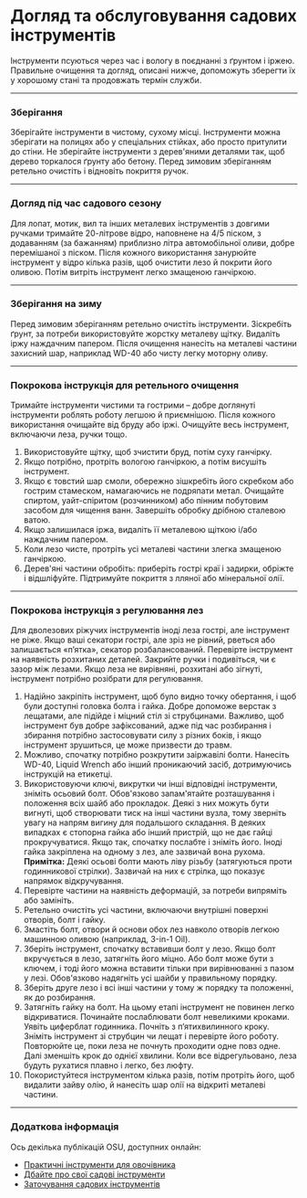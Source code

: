 # Догляд та обслуговування садових інструментів

Інструменти псуються через час і вологу в поєднанні з ґрунтом і іржею. Правильне очищення та догляд, описані нижче, допоможуть зберегти їх у хорошому стані та продовжать термін служби.

---

### Зберігання

Зберігайте інструменти в чистому, сухому місці. Інструменти можна зберігати на полицях або у спеціальних стійках, або просто притулити до стіни. Не зберігайте інструменти з дерев'яними деталями так, щоб дерево торкалося ґрунту або бетону. Перед зимовим зберіганням ретельно очистіть і відновіть покриття ручок.

---

### Догляд під час садового сезону

Для лопат, мотик, вил та інших металевих інструментів з довгими ручками тримайте 20-літрове відро, наповнене на 4/5 піском, з додаванням (за бажанням) приблизно літра автомобільної оливи, добре перемішаної з піском. Після кожного використання занурюйте інструмент у відро кілька разів, щоб очистити лезо й покрити його оливою. Потім витріть інструмент легко змащеною ганчіркою.

---

### Зберігання на зиму

Перед зимовим зберіганням ретельно очистіть інструменти. Зіскребіть ґрунт, за потреби використовуйте жорстку металеву щітку. Видаліть іржу наждачним папером. Після очищення нанесіть на металеві частини захисний шар, наприклад WD-40 або чисту легку моторну оливу.

---

### Покрокова інструкція для ретельного очищення

Тримайте інструменти чистими та гострими – добре доглянуті інструменти роблять роботу легшою й приємнішою. Після кожного використання очищайте від бруду або іржі. Очищуйте весь інструмент, включаючи леза, ручки тощо.

1. Використовуйте щітку, щоб зчистити бруд, потім суху ганчірку.
2. Якщо потрібно, протріть вологою ганчіркою, а потім висушіть інструмент.
3. Якщо є товстий шар смоли, обережно зішкребіть його скребком або гострим стамеском, намагаючись не подряпати метал. Очищайте спиртом, уайт-спіритом (розчинником) або пінним побутовим засобом для чищення ванн. Завершіть обробку дрібною сталевою ватою.
4. Якщо залишилася іржа, видаліть її металевою щіткою і/або наждачним папером.
5. Коли лезо чисте, протріть усі металеві частини злегка змащеною ганчіркою.
6. Дерев'яні частини обробіть: приберіть гострі краї і задирки, обріжте і відшліфуйте. Підтримуйте покриття з лляної або мінеральної олії.

---

### Покрокова інструкція з регулювання лез

Для дволезових ріжучих інструментів іноді леза гострі, але інструмент не ріже. Якщо ваші секатори гострі, але зріз не рівний, рветься або залишається «п’ятка», секатор розбалансований. Перевірте інструмент на наявність розхитаних деталей. Закрийте ручки і подивіться, чи є зазор між лезами. Якщо леза не вирівняні, розхитані або зігнуті, інструмент потрібно розібрати для регулювання.

1. Надійно закріпіть інструмент, щоб було видно точку обертання, і щоб були доступні головка болта і гайка. Добре допоможе верстак з лещатами, але підійде і міцний стіл зі струбцинами. Важливо, щоб інструмент був добре зафіксований, адже під час розбирання і збирання потрібно застосовувати силу з різних боків, і якщо інструмент зрушиться, це може призвести до травм.
2. Можливо, спочатку потрібно розкрутити заіржавілі болти. Нанесіть WD-40, Liquid Wrench або інший проникаючий засіб, дотримуючись інструкцій на етикетці.
3. Використовуючи ключі, викрутки чи інші відповідні інструменти, зніміть осьовий болт. Обов'язково запам'ятайте розташування і положення всіх шайб або прокладок. Деякі з них можуть бути вигнуті, щоб створювати тиск на інші частини вузла, тому зверніть увагу на напрям вигину для подальшого складання. В деяких випадках є стопорна гайка або інший пристрій, що не дає гайці прокручуватися. Якщо так, спочатку послабте і зніміть його. Іноді гайка закріплена на одному з лез, але зазвичай вона рухома. **Примітка:** Деякі осьові болти мають ліву різьбу (затягуються проти годинникової стрілки). Зазвичай на них є стрілка, що показує напрямок відкручування.
4. Перевірте частини на наявність деформацій, за потреби випряміть або замініть.
5. Ретельно очистіть усі частини, включаючи внутрішні поверхні отворів, болт і гайку.
6. Змастіть болт, отвори й основи обох лез навколо отворів легкою машинною оливою (наприклад, 3-in-1 Oil).
7. Зберіть інструмент, спочатку вставивши болт у лезо. Якщо болт вкручується в лезо, затягніть його міцно. Або болт може бути з ключем, і тоді його можна вставити тільки при вирівнюванні з пазом у лезі. Обов'язково надягніть усі шайби у правильному порядку.
8. Зберіть друге лезо і всі інші частини у тому ж порядку та положенні, як до розбирання.
9. Затягніть гайку на болт. На цьому етапі інструмент не повинен легко відкриватися. Починайте послаблювати болт невеликими кроками. Уявіть циферблат годинника. Почніть з п’ятихвилинного кроку. Зніміть інструмент зі струбцин чи лещат і перевірте його роботу. Повторюйте це, поки леза не почнуть проходити одне повз одне. Далі зменшіть крок до однієї хвилини. Коли все відрегульовано, леза будуть рухатися плавно і легко, без люфту.
10. Покористуйтеся інструментом кілька разів, потім протріть його, щоб видалити зайву олію, й нанесіть шар олії на відкриті металеві частини.

---

### Додаткова інформація

Ось декілька публікацій OSU, доступних онлайн:

- [Практичні інструменти для овочівника](http://extension.oregonstate.edu/gardening/practical-tools-vegetable-gardener)
- [Дбайте про свої садові інструменти](http://extension.oregonstate.edu/gardening/take-good-care-hard-working-garden-tools)
- [Заточування садових інструментів](http://extension.oregonstate.edu/benton/sites/default/files/sharpgdn_insights2012.pdf)
